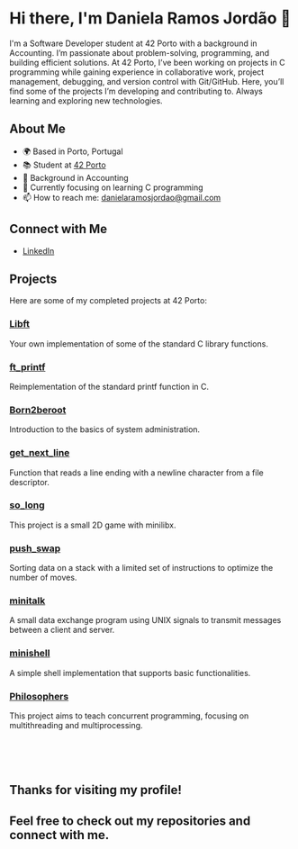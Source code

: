# Hi there, I'm Daniela Ramos Jordão 👋

I'm a Software Developer student at 42 Porto with a background in Accounting. I’m passionate about problem-solving, programming, and building efficient solutions.
At 42 Porto, I’ve been working on projects in C programming while gaining experience in collaborative work, project management, debugging, and version control with Git/GitHub.
Here, you’ll find some of the projects I’m developing and contributing to. Always learning and exploring new technologies. 

## About Me

- 🌍 Based in Porto, Portugal
- 📚 Student at [42 Porto](https://www.42porto.com)
- 💼 Background in Accounting
- 🌱 Currently focusing on learning C programming
- 📫 How to reach me: [danielaramosjordao@gmail.com](mailto:danielaramosjordao@gmail.com)
  
## Connect with Me

- [LinkedIn](https://linkedin.com/in/daniela-ramos-jordao/)

## Projects

Here are some of my completed projects at 42 Porto:

### [Libft](https://github.com/danielarjordao/Libft.git)
Your own implementation of some of the standard C library functions.

### [ft_printf](https://github.com/danielarjordao/ft_printf.git)
Reimplementation of the standard printf function in C.

### [Born2beroot](https://github.com/danielarjordao/Born2beroot.git)
Introduction to the basics of system administration.

### [get_next_line](https://github.com/danielarjordao/get_next_line.git)
Function that reads a line ending with a newline character from a file descriptor.

### [so_long](https://github.com/danielarjordao/so_long)
This project is a small 2D game with minilibx.

### [push_swap](https://github.com/danielarjordao/push_swap)
Sorting data on a stack with a limited set of instructions to optimize the number of moves.

### [minitalk](https://github.com/danielarjordao/minitalk)
A small data exchange program using UNIX signals to transmit messages between a client and server.

### [minishell](https://github.com/danielarjordao/minishell)
A simple shell implementation that supports basic functionalities.

### [Philosophers](https://github.com/danielarjordao/Philosophers)
This project aims to teach concurrent programming, focusing on multithreading and multiprocessing.

<br><br><br>

## Thanks for visiting my profile! 
## Feel free to check out my repositories and connect with me.
